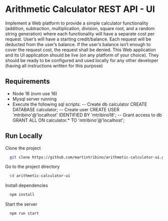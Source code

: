 
# Arithmetic Calculator REST API - UI

Implement a Web platform to provide a simple calculator functionality (addition, subtraction, multiplication, division, square root, and a random string generation) where each functionality will have a separate cost per request.
User’s will have a starting credit/balance. Each request will be deducted from the user’s balance. If the user’s balance isn’t enough to cover the request cost, the request shall be denied.
This Web application and its UI application should be live (on any platform of your choice). They should be ready to be configured and used locally for any other developer (having all instructions written for this purpose)

## Requirements

- Node 16 (nvm use 16)
- Mysql server running
- Execute the following sql scripts:
  -- Create db calculator
  CREATE DATABASE calculator;
  -- Create user
  CREATE USER 'mtribino'@'localhost' IDENTIFIED BY 'mtribino18';
  -- Grant access to db
  GRANT ALL ON calculator.* TO 'mtribino'@'localhost';

## Run Locally

Clone the project

```bash
  git clone https://github.com/martintribino/arithmetic-calculator-ui.git
```

Go to the project directory

```bash
  cd arithmetic-calculator-ui
```

Install dependencies

```bash
  npm install
```

Start the server

```bash
  npm run start
```
